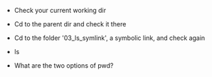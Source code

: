 - Check your current working dir

- Cd to the parent dir and check it there

- Cd to the folder '03_ls_symlink', a symbolic link, and check again

- ls

- What are the two options of pwd?
